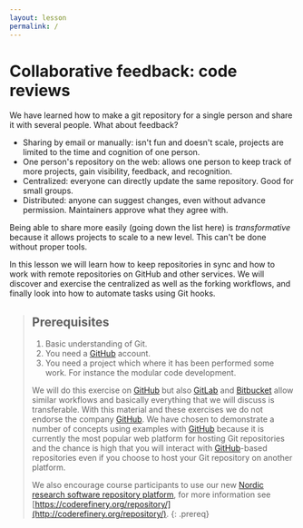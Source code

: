 ```yaml
---
layout: lesson
permalink: /
---
```


# Collaborative feedback: code reviews

We have learned how to make a git repository for a single person and share it with several people. What about feedback?

* Sharing by email or manually: isn't fun and doesn't scale, projects
  are limited to the time and cognition of one person.
* One person's repository on the web: allows one person to keep track
  of more projects, gain visibility, feedback, and recognition.
* Centralized: everyone can directly update the same repository.  Good
  for small groups.
* Distributed: anyone can suggest changes, even without advance
  permission.  Maintainers approve what they agree with.

Being able to share more easily (going down the list here)
is *transformative* because it allows projects to scale to a new
level.  This can't be done without proper tools.

In this lesson we will learn how to keep repositories in sync and how to work
with remote repositories on GitHub and other services. We will discover
and exercise the centralized as well as the forking workflows, and finally
look into how to automate tasks using Git hooks.

> ## Prerequisites
>
> 1. Basic understanding of Git.
> 2. You need a [GitHub](https://github.com) account.
> 3. You need a project which where it has been performed some work. For instance the modular code development.
>
> We will do this exercise on [GitHub](https://github.com) but also
> [GitLab](https://gitlab.com) and [Bitbucket](https://bitbucket.org) allow
> similar workflows and basically everything that we will discuss is transferable. With
> this material and these exercises we do not endorse the company
> [GitHub](https://github.com). We have chosen to demonstrate a number of
> concepts using examples with [GitHub](https://github.com) because it is
> currently the most popular web platform for hosting Git repositories and the chance is high
> that you will interact with [GitHub](https://github.com)-based repositories even if you
> choose to host your Git repository on another platform.
>
> We also encourage course participants to use our new [Nordic research software repository platform](https://source.coderefinery.org),
> for more information see [https://coderefinery.org/repository/](http://coderefinery.org/repository/).
{: .prereq}

